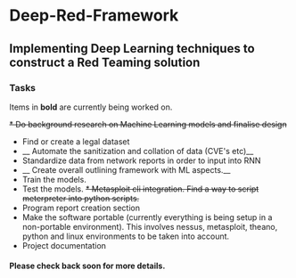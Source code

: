 # Deep-Red-Framework
## Implementing Deep Learning techniques to construct a Red Teaming solution
### Tasks
Items in __bold__ are currently being worked on.

~~* Do background research on Machine Learning models and finalise design~~
* Find or create a legal dataset
* __ Automate the sanitization and collation of data (CVE's etc)__
* Standardize data from network reports in order to input into RNN
* __ Create overall outlining framework with ML aspects.__
* Train the models.
* Test the models.
~~* Metasploit cli integration. Find a way to script meterpreter into python scripts.~~
* Program report creation section
* Make the software portable (currently everything is being setup in a non-portable environment). This involves nessus, metasploit, theano, python and linux environments to be taken into account.
* Project documentation

#### Please check back soon for more details.

